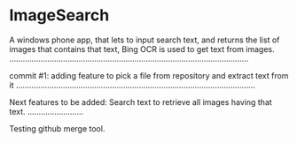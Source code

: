 ImageSearch
===========

A windows phone app, that lets to input search text, and returns the list of images that contains that text,
Bing OCR is used to get text from images.
...........................................................................................................

commit #1:
adding feature to pick a file from repository and extract text from it
...........................................................................................................

Next features to be added:
Search text to retrieve all images having that text.
.........................

Testing github merge tool.